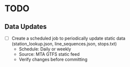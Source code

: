 # TODO

## Data Updates
- [ ] Create a scheduled job to periodically update static data (station_lookup.json, line_sequences.json, stops.txt)
  - Schedule: Daily or weekly
  - Source: MTA GTFS static feed
  - Verify changes before committing
